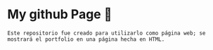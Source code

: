 # My github Page 🙂
```
Este repositorio fue creado para utilizarlo como página web; se mostrará el portfolio en una página hecha en HTML. 
```